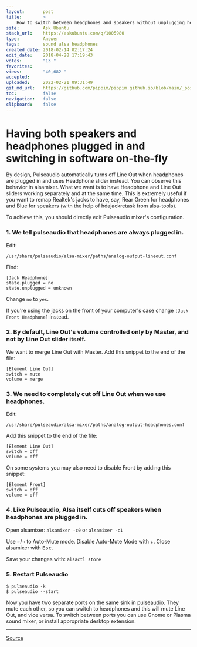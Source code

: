 ```yaml
---
layout:       post
title:        >
    How to switch between headphones and speakers without unplugging headphones
site:         Ask Ubuntu
stack_url:    https://askubuntu.com/q/1005980
type:         Answer
tags:         sound alsa headphones
created_date: 2018-02-14 02:17:24
edit_date:    2018-04-28 17:19:43
votes:        "13 "
favorites:    
views:        "40,682 "
accepted:     
uploaded:     2022-02-21 09:31:49
git_md_url:   https://github.com/pippim/pippim.github.io/blob/main/_posts/2018/2018-02-14-How-to-switch-between-headphones-and-speakers-without-unplugging-headphones.md
toc:          false
navigation:   false
clipboard:    false
---
```


# Having both speakers and headphones plugged in and switching in software on-the-fly

By design, Pulseaudio automatically turns off Line Out when headphones are plugged in and uses Headphone slider instead. You can observe this behavior in alsamixer. What we want is to have Headphone and Line Out sliders working separately and at the same time. This is extremely useful if you want to remap Realtek's jacks to have, say, Rear Green for headphones and Blue for speakers (with the help of hdajackretask from alsa-tools).

To achieve this, you should directly edit Pulseaudio mixer's configuration.

### 1. We tell pulseaudio that headphones are always plugged in.

Edit:

``` 
/usr/share/pulseaudio/alsa-mixer/paths/analog-output-lineout.conf
```

Find:

``` 
[Jack Headphone]
state.plugged = no
state.unplugged = unknown
```

Change `no` to `yes`.

If you're using the jacks on the front of your computer's case change `[Jack Front Headphone]` instead.

### 2. By default, Line Out's volume controlled only by Master, and not by Line Out slider itself.

We want to merge Line Out with Master. Add this snippet to the end of the file:

``` 
[Element Line Out]
switch = mute
volume = merge
```

### 3. We need to completely cut off Line Out when we use headphones.

Edit:

``` 
/usr/share/pulseaudio/alsa-mixer/paths/analog-output-headphones.conf
```

Add this snippet to the end of the file:

``` 
[Element Line Out]
switch = off
volume = off
```

On some systems you may also need to disable Front by adding this snippet:

``` 
[Element Front]
switch = off
volume = off
```

### 4. Like Pulseaudio, Alsa itself cuts off speakers when headphones are plugged in. 

Open alsamixer: `alsamixer -c0` or `alsamixer -c1`

Use <kbd>&larr;</kbd>/<kbd>&rarr;</kbd> to Auto-Mute mode. Disable Auto-Mute Mode with <kbd>&darr;</kbd>. Close alsamixer with <kbd>Esc</kbd>.

Save your changes with: `alsactl store`

### 5. Restart Pulseaudio

``` 
$ pulseaudio -k
$ pulseaudio --start
```

Now you have two separate ports on the same sink in pulseaudio. They mute each other, so you can switch to headphones and this will mute Line Out, and vice versa. To switch between ports you can use Gnome or Plasma sound mixer, or install appropriate desktop extension. 


----------


[Source][1]


  [1]: https://wiki.archlinux.org/index.php/PulseAudio/Examples

